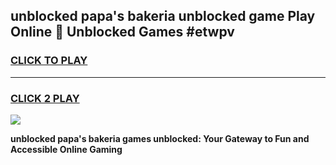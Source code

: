 
## unblocked papa's bakeria unblocked game Play Online 👋 Unblocked Games #etwpv
<h3>
<a href="https://premium.freeplayer.one?title=unblocked_papa's_bakeria&ref=21F">CLICK TO PLAY</a></h3>
<hr>

<h3>
<a href="https://premium.freeplayer.one?title=unblocked_papa's_bakeria&ref=21F">CLICK 2 PLAY</a>
  
</h3>

<a href="https://premium.freeplayer.one?title=unblocked_papa's_bakeria&ref=21F/"><img src="https://clearcache.store/games.png"></a>


**unblocked papa's bakeria games unblocked: Your Gateway to Fun and Accessible Online Gaming**
